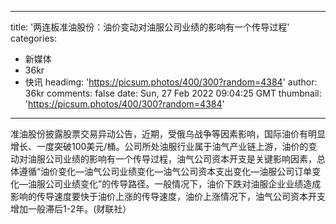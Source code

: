 
---
title: '两连板准油股份：油价变动对油服公司业绩的影响有一个传导过程'
categories: 
 - 新媒体
 - 36kr
 - 快讯
headimg: 'https://picsum.photos/400/300?random=4384'
author: 36kr
comments: false
date: Sun, 27 Feb 2022 09:04:25 GMT
thumbnail: 'https://picsum.photos/400/300?random=4384'
---

<div>   
准油股份披露股票交易异动公告，近期，受俄乌战争等因素影响，国际油价有明显增长、一度突破100美元/桶。公司所处油服行业属于油气产业链上游，油价的变动对油服公司业绩的影响有一个传导过程，油气公司资本开支是关键影响因素，总体遵循“油价变化—油气公司业绩变化—油气公司资本支出变化—油服公司订单变化—油服公司业绩变化”的传导路径。一般情况下，油价下跌对油服企业业绩造成影响的传导速度要快于油价上涨的传导速度，油价上涨情况下，油气公司资本开支增加一般滞后1-2年。(财联社）  
</div>
            
